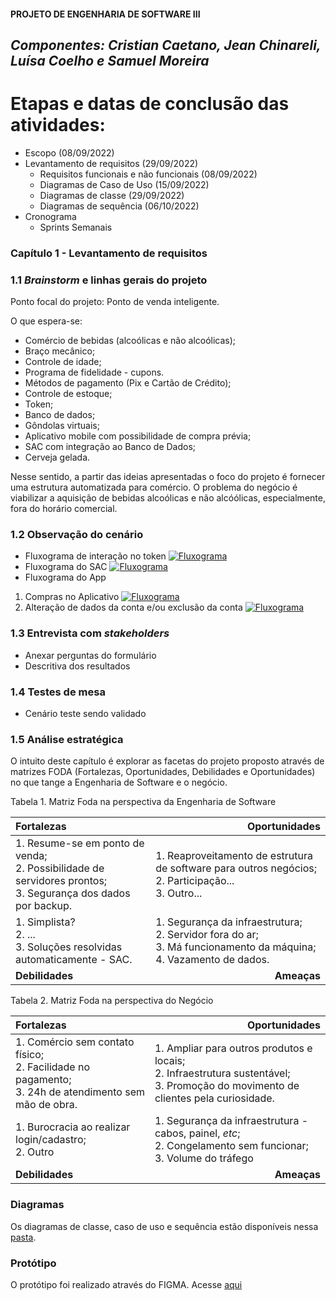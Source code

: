 #### PROJETO DE ENGENHARIA DE SOFTWARE III
## _Componentes: Cristian Caetano, Jean Chinareli, Luísa Coelho e Samuel Moreira_

# Etapas e datas de conclusão das atividades:

- Escopo (08/09/2022)
- Levantamento de requisitos (29/09/2022)
   * Requisitos funcionais e não funcionais (08/09/2022)
   * Diagramas de Caso de Uso (15/09/2022)
   * Diagramas de classe (29/09/2022)
   * Diagramas de sequência (06/10/2022)
- Cronograma
   * Sprints Semanais
   
### Capítulo 1 - Levantamento de requisitos
### 1.1 _Brainstorm_ e linhas gerais do projeto

Ponto focal do projeto: Ponto de venda inteligente.

O que espera-se:
- Comércio de bebidas (alcoólicas e não alcoólicas);
- Braço mecânico;
- Controle de idade;
- Programa de fidelidade - cupons.
- Métodos de pagamento (Pix e Cartão de Crédito);
- Controle de estoque;
- Token;
- Banco de dados;
- Gôndolas virtuais;
- Aplicativo mobile com possibilidade de compra prévia;
- SAC com integração ao Banco de Dados;
- Cerveja gelada.

Nesse sentido, a partir das ideias apresentadas o foco do projeto é fornecer uma estrutura automatizada para comércio. O problema do negócio é viabilizar a aquisição de bebidas alcoólicas e não alcóólicas, especialmente, fora do horário comercial.

### 1.2 Observação do cenário
 - Fluxograma de interação no token 
  [![Fluxograma](https://files.catbox.moe/m8vqrq.png "Fluxograma")](https://files.catbox.moe/m8vqrq.png "Fluxograma")
 - Fluxograma do SAC
  [![Fluxograma](https://files.catbox.moe/y49sii.png "Fluxograma do SAC")](https://files.catbox.moe/y49sii.png "Fluxograma do SAC")
 - Fluxograma do App
 1. Compras no Aplicativo
 [![Fluxograma](https://files.catbox.moe/b6gjql.png "Fluxograma de compras no APP")](https://files.catbox.moe/b6gjql.png "Fluxograma de compras no APP")
 2. Alteração de dados da conta e/ou exclusão da conta
 [![Fluxograma](https://files.catbox.moe/omqvaz.png "Fluxograma de alterações na conta dentro do APP")](https://files.catbox.moe/omqvaz.png "Fluxograma de alterações na conta dentro do APP")
 
 
### 1.3 Entrevista com _stakeholders_
- Anexar perguntas do formulário
- Descritiva dos resultados

### 1.4 Testes de mesa
- Cenário teste sendo validado

### 1.5 Análise estratégica

O intuito deste capítulo é explorar as facetas do projeto proposto através de matrizes FODA (Fortalezas, Oportunidades, Debilidades e Oportunidades) no que tange a Engenharia de Software e o negócio. 

Tabela 1. Matriz Foda na perspectiva da Engenharia de Software

|<div style="text-align: left"> Fortalezas  | <div style="text-align: right"> Oportunidades |
|---|---|
| 1. Resume-se em ponto de venda; <br > 2. Possibilidade de servidores prontos; <br > 3. Segurança dos dados por backup. | 1. Reaproveitamento de estrutura de software para outros negócios; <br > 2. Participação... <br > 3. Outro...| 
|1. Simplista? <br > 2. ... <br > 3. Soluções resolvidas automaticamente - SAC. | 1. Segurança da infraestrutura; <br > 2. Servidor fora do ar; <br > 3. Má funcionamento da máquina; <br > 4. Vazamento de dados.  | 
| <div style="text-align: left"> **Debilidades**| <div style="text-align: right"> **Ameaças** |

Tabela 2. Matriz Foda na perspectiva do Negócio

| <div style="text-align: left"> Fortalezas | <div style="text-align: right"> Oportunidades |
|---|---|
| 1. Comércio sem contato físico; <br > 2. Facilidade no pagamento; <br > 3. 24h de atendimento sem mão de obra. | 1. Ampliar para outros produtos e locais; <br > 2. Infraestrutura sustentável; <br > 3. Promoção do movimento de clientes pela curiosidade. | 
|1. Burocracia ao realizar login/cadastro; <br > 2. Outro | 1. Segurança da infraestrutura  - cabos, painel, _etc_; <br > 2. Congelamento sem funcionar; <br > 3. Volume do tráfego | 
| <div style="text-align: left"> **Debilidades**|<div style="text-align: right"> **Ameaças** |  


### Diagramas

Os diagramas de classe, caso de uso e sequência estão disponíveis nessa [pasta](https://github.com/smllb/projeto-es3/tree/main/Diagramas).

### Protótipo

O protótipo foi realizado através do FIGMA. Acesse [aqui](https://www.google.com/?gws_rd=ssl)
